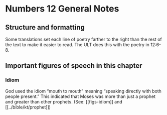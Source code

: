 # Numbers 12 General Notes
## Structure and formatting

Some translations set each line of poetry farther to the right than the rest of the text to make it easier to read. The ULT does this with the poetry in 12:6-8.

## Important figures of speech in this chapter

### Idiom

God used the idiom “mouth to mouth” meaning “speaking directly with both people present.” This indicated that Moses was more than just a prophet and greater than other prophets. (See: [[figs-idiom]] and [[../bible/kt/prophet]])